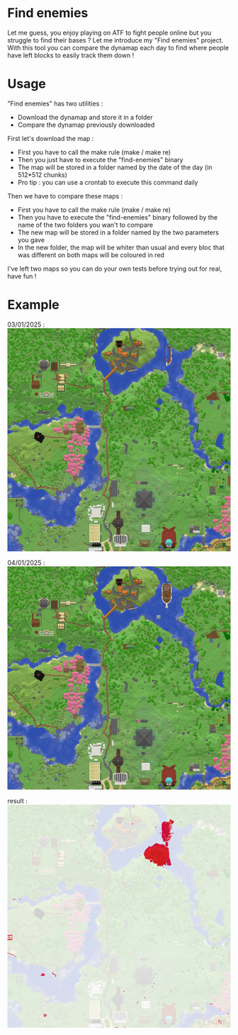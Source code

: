 
# Find enemies

Let me guess, you enjoy playing on ATF to fight people online but you struggle to find their bases ? Let me introduce my "Find enemies" project. With this tool you can compare the dynamap each day to find where people have left blocks to easily track them down !

# Usage

"Find enemies" has two utilities :

- Download the dynamap and store it in a folder
- Compare the dynamap previously downloaded

First let's download the map :

- First you have to call the make rule (make / make re)
- Then you just have to execute the "find-enemies" binary
- The map will be stored in a folder named by the date of the day (in 512*512 chunks)
- Pro tip : you can use a crontab to execute this command daily

Then we have to compare these maps :

- First you have to call the make rule (make / make re)
- Then you have to execute the "find-enemies" binary followed by the name of the two folders you wan't to compare
- The new map will be stored in a folder named by the two parameters you gave
- In the new folder, the map will be whiter than usual and every bloc that was different on both maps will be coloured in red

I've left two maps so you can do your own tests before trying out for real, 
have fun !

# Example

03/01/2025  :
![alt text](https://github.com/TitouanCastor/find-enemies/blob/main/03%3A01%3A2025/chunk-1_-1.png)

04/01/2025  :
![alt text](https://github.com/TitouanCastor/find-enemies/blob/main/04%3A01%3A2025/chunk-1_-1.png)

result      :
![alt text](https://github.com/TitouanCastor/find-enemies/blob/main/03%3A01%3A2025-04%3A01%3A2025/chunk-1_-1)
